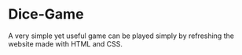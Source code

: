 # Dice-Game
A very simple yet useful game can be played simply by refreshing the website made with HTML and CSS.
